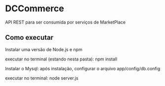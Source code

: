 # DCCommerce
API REST para ser consumida por serviços de MarketPlace

## Como executar

Instalar uma versão de Node.js e npm

executar no terminal (estando nesta pasta): npm install

Instalar o Mysql: após instalação, configurar o arquivo app/config/db.config

executar no terminal: node server.js